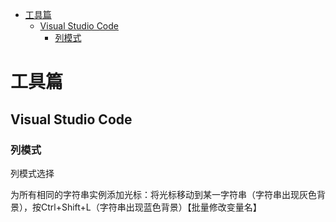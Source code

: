 <!-- TOC -->

- [工具篇](#工具篇)
    - [Visual Studio Code](#visual-studio-code)
        - [列模式](#列模式)

<!-- /TOC -->

<a id="markdown-工具篇" name="工具篇"></a>
# 工具篇

<a id="markdown-visual-studio-code" name="visual-studio-code"></a>
## Visual Studio Code

<a id="markdown-列模式" name="列模式"></a>
### 列模式
列模式选择

为所有相同的字符串实例添加光标：将光标移动到某一字符串（字符串出现灰色背景），按Ctrl+Shift+L（字符串出现蓝色背景）【批量修改变量名】



